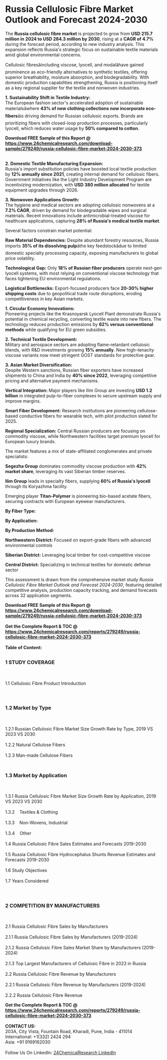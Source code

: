 <h1>Russia Cellulosic Fibre Market Outlook and Forecast 2024-2030</h1><p>The <strong>Russia cellulosic fibre market</strong> is projected to grow from <strong>USD 215.7 million in 2024 to USD 284.3 million by 2030</strong>, rising at a <strong>CAGR of 4.7%</strong> during the forecast period, according to new industry analysis. This expansion reflects Russia's strategic focus on sustainable textile materials amid global environmental concerns.</p><p>Cellulosic fibresâincluding viscose, lyocell, and modalâhave gained prominence as eco-friendly alternatives to synthetic textiles, offering superior breathability, moisture absorption, and biodegradability. With domestic production capabilities strengthening, Russia is positioning itself as a key regional supplier for the textile and nonwoven industries.</p><p><strong>1. Sustainability Shift in Textile Industry:</strong><br>
The European fashion sector's accelerated adoption of sustainable materialsâwhere <strong>43% of new clothing collections now incorporate eco-fibers</strong>âis driving demand for Russian cellulosic exports. Brands are prioritizing fibers with closed-loop production processes, particularly lyocell, which reduces water usage by <strong>50% compared to cotton</strong>.</p><div><b>Download FREE Sample of this Report @ 
            <a href="https://www.24chemicalresearch.com/download-sample/279249/russia-cellulosic-fibre-market-2024-2030-373">
            https://www.24chemicalresearch.com/download-sample/279249/russia-cellulosic-fibre-market-2024-2030-373</a></b></div><br><p><strong>2. Domestic Textile Manufacturing Expansion:</strong><br>
Russia's import substitution policies have boosted local textile production by <strong>12% annually since 2021</strong>, creating internal demand for cellulosic fibers. Government initiatives like the Light Industry Development Program are incentivizing modernization, with <strong>USD 380 million allocated</strong> for textile equipment upgrades through 2026.</p><p><strong>3. Nonwoven Applications Growth:</strong><br>
The hygiene and medical sectors are adopting cellulosic nonwovens at a <strong>7.2% CAGR</strong>, driven by demand for biodegradable wipes and surgical materials. Recent innovations include antimicrobial-treated viscose for healthcare applications, capturing <strong>28% of Russia's medical textile market</strong>.</p><p>Several factors constrain market potential:</p><p><strong>Raw Material Dependencies:</strong> Despite abundant forestry resources, Russia imports <strong>35% of its dissolving pulp</strong>âthe key feedstockâdue to limited domestic specialty processing capacity, exposing manufacturers to global price volatility.</p><p><strong>Technological Gap:</strong> Only <strong>18% of Russian fiber producers</strong> operate next-gen lyocell systems, with most relying on conventional viscose technology that faces tightening EU environmental regulations.</p><p><strong>Logistical Bottlenecks:</strong> Export-focused producers face <strong>20-30% higher shipping costs</strong> due to geopolitical trade route disruptions, eroding competitiveness in key Asian markets.</p><p><strong>1. Circular Economy Innovations:</strong><br>
Pioneering projects like the Krasnoyarsk Lyocell Plant demonstrate Russia's potential in chemical recycling, converting textile waste into new fibers. The technology reduces production emissions by <strong>62% versus conventional methods</strong> while qualifying for EU green subsidies.</p><p><strong>2. Technical Textile Development:</strong><br>
Military and aerospace sectors are adopting flame-retardant cellulosic blends, with R&amp;D investments growing <strong>15% annually</strong>. New high-tenacity viscose variants now meet stringent GOST standards for protective gear.</p><p><strong>3. Asian Market Diversification:</strong><br>
Despite Western sanctions, Russian fiber exporters have increased shipments to China and India by <strong>40% since 2022</strong>, leveraging competitive pricing and alternative payment mechanisms.</p><p><strong>Vertical Integration:</strong> Major players like Ilim Group are investing <strong>USD 1.2 billion</strong> in integrated pulp-to-fiber complexes to secure upstream supply and improve margins.</p><p><strong>Smart Fiber Development:</strong> Research institutions are pioneering cellulose-based conductive fibers for wearable tech, with pilot production slated for 2025.</p><p><strong>Regional Specialization:</strong> Central Russian producers are focusing on commodity viscose, while Northwestern facilities target premium lyocell for European luxury brands.</p><p>The market features a mix of state-affiliated conglomerates and private specialists:</p><p><strong>Segezha Group</strong> dominates commodity viscose production with <strong>42% market share</strong>, leveraging its vast Siberian timber reserves.</p><p><strong>Ilim Group</strong> leads in specialty fibers, supplying <strong>60% of Russia's lyocell</strong> through its Koryazhma facility.</p><p>Emerging player <strong>Titan-Polymer</strong> is pioneering bio-based acetate fibers, securing contracts with European eyewear manufacturers.</p><p><strong>By Fiber Type:</strong></p><p><strong>By Application:</strong></p><p><strong>By Production Method:</strong></p><p><strong>Northwestern District:</strong> Focused on export-grade fibers with advanced environmental controls</p><p><strong>Siberian District:</strong> Leveraging local timber for cost-competitive viscose</p><p><strong>Central District:</strong> Specializing in technical textiles for domestic defense sector</p><p>This assessment is drawn from the comprehensive market study <em>Russia Cellulosic Fibre Market Outlook and Forecast 2024-2030</em>, featuring detailed competitive analysis, production capacity tracking, and demand forecasts across 32 application segments.</p><div><b>Download FREE Sample of this Report @ 
            <a href="https://www.24chemicalresearch.com/download-sample/279249/russia-cellulosic-fibre-market-2024-2030-373">
            https://www.24chemicalresearch.com/download-sample/279249/russia-cellulosic-fibre-market-2024-2030-373</a></b></div><br><div><b>Get the Complete Report & TOC @ 
            <a href="https://www.24chemicalresearch.com/reports/279249/russia-cellulosic-fibre-market-2024-2030-373">
            https://www.24chemicalresearch.com/reports/279249/russia-cellulosic-fibre-market-2024-2030-373</a></b></div><br>
            <b>Table of Content:</b><p><h2><span style="font-size:16px"><strong>1 STUDY COVERAGE</strong></span></h2><br />
<p>1.1 Cellulosic Fibre Product Introduction</p><br />
<h2><span style="font-size:16px"><strong>1.2 Market by Type</strong></span></h2><br />
<p>1.2.1 Russian Cellulosic Fibre Market Size Growth Rate by Type, 2019 VS 2023 VS 2030<br /><br />
1.2.2 Natural Cellulose Fibers&nbsp;&nbsp; &nbsp;<br /><br />
1.2.3 Man-made Cellulose Fibers<br /><br />
<h2><span style="font-size:16px"><strong>1.3 Market by Application</strong></span></h2><br />
<p>1.3.1 Russia Cellulosic Fibre Market Size Growth Rate by Application, 2019 VS 2023 VS 2030<br /><br />
1.3.2&nbsp;&nbsp; &nbsp;Textiles & Clothing<br /><br />
1.3.3&nbsp;&nbsp; &nbsp;Non-Wovens, Industrial<br /><br />
1.3.4&nbsp;&nbsp; &nbsp;Other<br /><br />
1.4 Russia Cellulosic Fibre Sales Estimates and Forecasts 2019-2030<br /><br />
1.5 Russia Cellulosic Fibre Hydrocephalus Shunts Revenue Estimates and Forecasts 2019-2030<br /><br />
1.6 Study Objectives<br /><br />
1.7 Years Considered</p><br />
<h2><span style="font-size:16px"><strong>2 COMPETITION BY MANUFACTURERS</strong></span></h2><br />
<p>2.1 Russia Cellulosic Fibre Sales by Manufacturers<br /><br />
2.1.1 Russia Cellulosic Fibre Sales by Manufacturers (2019-2024)<br /><br />
2.1.2 Russia Cellulosic Fibre Sales Market Share by Manufacturers (2019-2024)<br /><br />
2.1.3 Top Largest Manufacturers of Cellulosic Fibre in 2023 in Russia<br /><br />
2.2 Russia Cellulosic Fibre Revenue by Manufacturers<br /><br />
2.2.1 Russia Cellulosic Fibre Revenue by Manufacturers (2019-2024)<br /><br />
2.2.2 Russia Cellulosic Fibre Revenue</p><div><b>Get the Complete Report & TOC @ 
            <a href="https://www.24chemicalresearch.com/reports/279249/russia-cellulosic-fibre-market-2024-2030-373">
            https://www.24chemicalresearch.com/reports/279249/russia-cellulosic-fibre-market-2024-2030-373</a></b></div><br><b>CONTACT US:</b><br>
            203A, City Vista, Fountain Road, Kharadi, Pune, India - 411014<br>
            International: +1(332) 2424 294<br>
            Asia: +91 9169162030 <br><br>
            Follow Us On LinkedIn: <a href="https://www.linkedin.com/company/24chemicalresearch/">24ChemicalResearch LinkedIn</a>